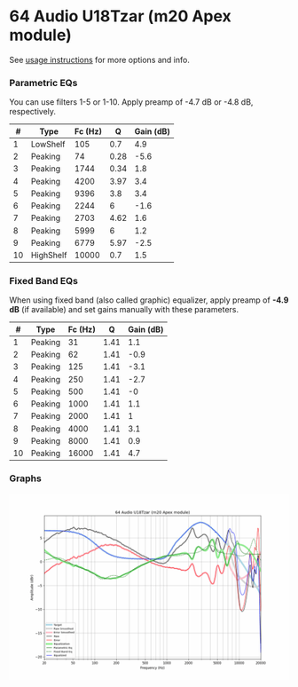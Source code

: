 # 64 Audio U18Tzar (m20 Apex module)
See [usage instructions](https://github.com/jaakkopasanen/AutoEq#usage) for more options and info.

### Parametric EQs
You can use filters 1-5 or 1-10. Apply preamp of -4.7 dB or -4.8 dB, respectively.

|   # | Type      |   Fc (Hz) |    Q |   Gain (dB) |
|-----|-----------|-----------|------|-------------|
|   1 | LowShelf  |       105 | 0.7  |         4.9 |
|   2 | Peaking   |        74 | 0.28 |        -5.6 |
|   3 | Peaking   |      1744 | 0.34 |         1.8 |
|   4 | Peaking   |      4200 | 3.97 |         3.4 |
|   5 | Peaking   |      9396 | 3.8  |         3.4 |
|   6 | Peaking   |      2244 | 6    |        -1.6 |
|   7 | Peaking   |      2703 | 4.62 |         1.6 |
|   8 | Peaking   |      5999 | 6    |         1.2 |
|   9 | Peaking   |      6779 | 5.97 |        -2.5 |
|  10 | HighShelf |     10000 | 0.7  |         1.5 |

### Fixed Band EQs
When using fixed band (also called graphic) equalizer, apply preamp of **-4.9 dB** (if available) and set gains manually with these parameters.

|   # | Type    |   Fc (Hz) |    Q |   Gain (dB) |
|-----|---------|-----------|------|-------------|
|   1 | Peaking |        31 | 1.41 |         1.1 |
|   2 | Peaking |        62 | 1.41 |        -0.9 |
|   3 | Peaking |       125 | 1.41 |        -3.1 |
|   4 | Peaking |       250 | 1.41 |        -2.7 |
|   5 | Peaking |       500 | 1.41 |        -0   |
|   6 | Peaking |      1000 | 1.41 |         1.1 |
|   7 | Peaking |      2000 | 1.41 |         1   |
|   8 | Peaking |      4000 | 1.41 |         3.1 |
|   9 | Peaking |      8000 | 1.41 |         0.9 |
|  10 | Peaking |     16000 | 1.41 |         4.7 |

### Graphs
![](./64%20Audio%20U18Tzar%20(m20%20Apex%20module).png)

